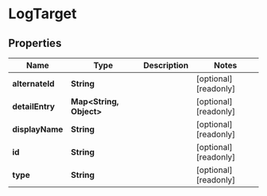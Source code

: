 

# LogTarget


## Properties

| Name | Type | Description | Notes |
|------------ | ------------- | ------------- | -------------|
|**alternateId** | **String** |  |  [optional] [readonly] |
|**detailEntry** | **Map&lt;String, Object&gt;** |  |  [optional] [readonly] |
|**displayName** | **String** |  |  [optional] [readonly] |
|**id** | **String** |  |  [optional] [readonly] |
|**type** | **String** |  |  [optional] [readonly] |




